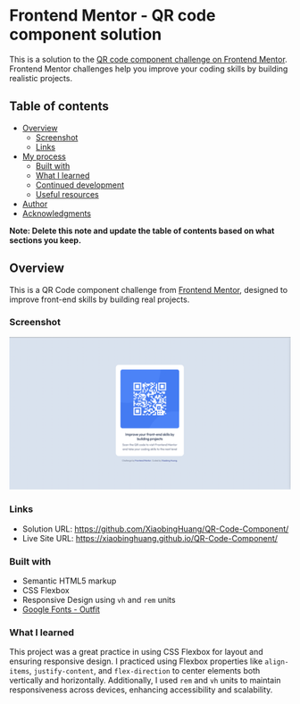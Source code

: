 # Frontend Mentor - QR code component solution

This is a solution to the [QR code component challenge on Frontend Mentor](https://www.frontendmentor.io/challenges/qr-code-component-iux_sIO_H). Frontend Mentor challenges help you improve your coding skills by building realistic projects. 

## Table of contents

- [Overview](#overview)
  - [Screenshot](#screenshot)
  - [Links](#links)
- [My process](#my-process)
  - [Built with](#built-with)
  - [What I learned](#what-i-learned)
  - [Continued development](#continued-development)
  - [Useful resources](#useful-resources)
- [Author](#author)
- [Acknowledgments](#acknowledgments)

**Note: Delete this note and update the table of contents based on what sections you keep.**

## Overview
This is a QR Code component challenge from [Frontend Mentor](https://www.frontendmentor.io), designed to improve front-end skills by building real projects.

### Screenshot
![Screenshot of the QR Code Component](./images/screenshot.png)

### Links
- Solution URL: https://github.com/XiaobingHuang/QR-Code-Component/
- Live Site URL: https://xiaobinghuang.github.io/QR-Code-Component/

### Built with
- Semantic HTML5 markup
- CSS Flexbox
- Responsive Design using `vh` and `rem` units
- [Google Fonts - Outfit](https://fonts.google.com/specimen/Outfit)

### What I learned

This project was a great practice in using CSS Flexbox for layout and ensuring responsive design. I practiced using Flexbox properties like `align-items`, `justify-content`, and `flex-direction` to center elements both vertically and horizontally. Additionally, I used `rem` and `vh` units to maintain responsiveness across devices, enhancing accessibility and scalability.


